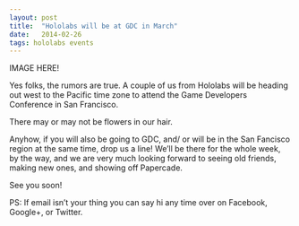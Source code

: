 ```yaml
---
layout: post
title:  "Hololabs will be at GDC in March"
date:   2014-02-26
tags: hololabs events
---
```


IMAGE HERE!

Yes folks, the rumors are true. A couple of us from Hololabs will be heading
out west to the Pacific time zone to attend the Game Developers Conference in
San Francisco.

There may or may not be flowers in our hair.

Anyhow, if you will also be going to GDC, and/ or will be in the San Fancisco
region at the same time, drop us a line! We’ll be there for the whole week,
by the way, and we are very much looking forward to seeing old friends, making
new ones, and showing off Papercade.

See you soon!

PS: If email isn’t your thing you can say hi any time over on
Facebook, Google+, or Twitter.